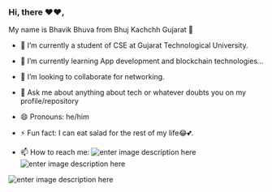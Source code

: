 ### Hi, there ❤♥, 
My name is Bhavik Bhuva from Bhuj Kachchh Gujarat 👋 


- 🔭 I’m currently a student of CSE at Gujarat Technological University.
- 🌱 I’m currently learning App development and blockchain technologies...
- 👯 I’m looking to collaborate for networking.
- 💬 Ask me about anything about tech or whatever doubts you on my profile/repository
- 😄 Pronouns: he/him
- ⚡ Fun fact: I can eat salad for the rest of my life😂💕.

- 📫 How to reach me:  [](https://www.instagram.com/bhuva_bhavik_/)![enter image description here](https://cdn-icons-png.flaticon.com/32/174/174855.png)  [](https://www.linkedin.com/in/bhavikbhuva/)![enter image description here](https://cdn-icons-png.flaticon.com/32/174/174857.png)


![enter image description here](https://github-readme-stats.vercel.app/api?username=bhuvabhavik&&show_icons=true&title_color=007fff&icon_color=007fff&text_color=daf7dc&bg_color=151515)
